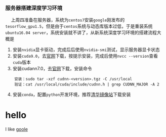 ### 服务器搭建深度学习环境
&emsp; 上周四准备在服务器，系统为`centos7`安装`google`刚发布的`tesorflow_gpu1.5`，但是由于`centos`系统与动态库版本过低，于是重装系统`ubuntu16.04 server`，系统安装就不讲了，从新系统深度学习环境的搭建流程大概是
1. 安装`nvidia`显卡驱动，完成后后使用`nvidia-smi`测试，显示服务器显卡状态
2. 安装`cuda9.0`，去[官网](https://developer.nvidia.com/cuda-release-candidate-download)下载，按提示安装，完成后使用`nvcc --version`查看`cuda`版本
3. 安装cudann7.0，去[官网](https://developer.nvidia.com/rdp/cudnn-download)下载，安装命令
```
	安装：sudo tar -xzf cudnn-<version>.tgz -C /usr/local
	验证：cat /usr/local/cuda/include/cudnn.h | grep CUDNN_MAJOR -A 2  
```
4. 安装`conda`，配置`python`开发环境，推荐[清华镜像站](https://mirrors.tuna.tsinghua.edu.cn/help/anaconda/)下载安装

hello
===
I like [goole](www.google.com)
